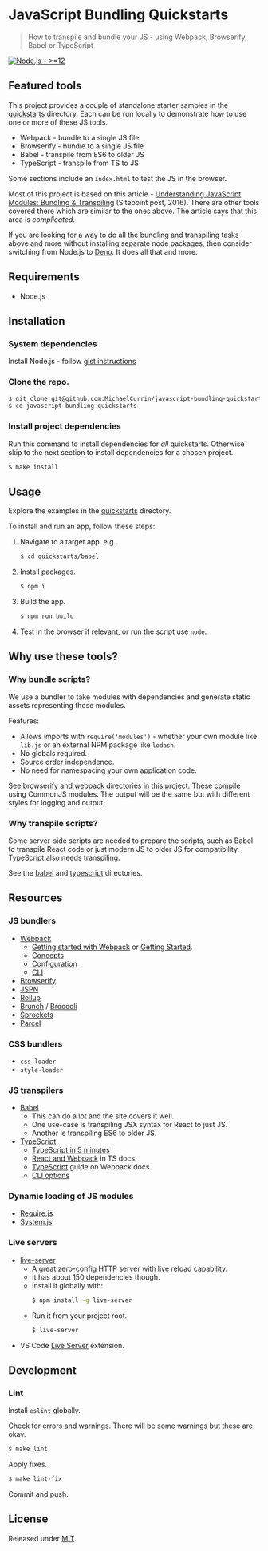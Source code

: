 # JavaScript Bundling Quickstarts
> How to transpile and bundle your JS - using Webpack, Browserify, Babel or TypeScript

[![Node.js - >=12](https://img.shields.io/badge/Node.js->=12-blue?logo=node.js&logoColor=white)](https://nodejs.org)


## Featured tools

This project provides a couple of standalone starter samples in the [quickstarts](/quickstarts/) directory. Each can be run locally to demonstrate how to use one or more of these JS tools.

- Webpack - bundle to a single JS file
- Browserify - bundle to a single JS file
- Babel - transpile from ES6 to older JS
- TypeScript - transpile from TS to JS

Some sections include an `index.html` to test the JS in the browser.

Most of this project is based on this article - [Understanding JavaScript Modules: Bundling & Transpiling](https://www.sitepoint.com/javascript-modules-bundling-transpiling/) (Sitepoint post, 2016). There are other tools covered there which are similar to the ones above. The article says that this area is _complicated_.

If you are looking for a way to do all the bundling and transpiling tasks above and more without installing separate node packages, then consider switching from Node.js to [Deno](https://github.com/MichaelCurrin/dev-cheatsheets/tree/master/cheatsheets/javascript/deno/). It does all that and more.


## Requirements

- Node.js


## Installation

### System dependencies

Install Node.js - follow [gist instructions](https://gist.github.com/MichaelCurrin/aa1fc56419a355972b96bce23f3bccba)

### Clone the repo.

```sh
$ git clone git@github.com:MichaelCurrin/javascript-bundling-quickstarts.git
$ cd javascript-bundling-quickstarts
```

### Install project dependencies

Run this command to install dependencies for _all_ quickstarts. Otherwise skip to the next section to install dependencies for a chosen project.

```sh
$ make install
```


## Usage

Explore the examples in the [quickstarts](/quickstarts/) directory.

To install and run an app, follow these steps:

1. Navigate to a target app. e.g.
    ```sh
    $ cd quickstarts/babel
    ```
2. Install packages.
    ```sh
    $ npm i
    ```
3. Build the app.
    ```sh
    $ npm run build
    ```
4. Test in the browser if relevant, or run the script use `node`.


## Why use these tools?

### Why bundle scripts?

We use a bundler to take modules with dependencies and generate static assets representing those modules.

Features:

- Allows imports with `require('modules')` - whether your own module like `lib.js` or an external NPM package like `lodash`.
- No globals required.
- Source order independence.
- No need for namespacing your own application code.

See [browserify](/quickstarts/browserify/) and [webpack](/quickstarts/webpack/) directories in this project. These compile using CommonJS modules. The output will be the same but with different styles for logging and output.

### Why transpile scripts?

Some server-side scripts are needed to prepare the scripts, such as Babel to transpile React code or just modern JS to older JS for compatibility. TypeScript also needs transpiling.

See the [babel](/quickstarts/babel/) and [typescript](/quickstarts/typescript) directories.


## Resources

### JS bundlers

- [Webpack](http://webpack.github.io/)
    - [Getting started with Webpack](https://webpack.github.io/docs/tutorials/getting-started/) or [Getting Started](https://webpack.js.org/guides/getting-started/).
    - [Concepts](https://webpack.js.org/concepts)
    - [Configuration](https://webpack.js.org/configuration/)
    - [CLI](https://webpack.js.org/api/cli/)
- [Browserify](http://browserify.org/)
- [JSPN](http://jspm.io/)
- [Rollup](http://rollupjs.org/)
- [Brunch](http://brunch.io/) / [Broccoli](http://broccolijs.com/)
- [Sprockets](https://github.com/rails/sprockets)
- [Parcel](https://parceljs.org/)

### CSS bundlers

- `css-loader`
- `style-loader`

### JS transpilers

- [Babel](https://babeljs.io/)
    - This can do a lot and the site covers it well.
    - One use-case is transpiling JSX syntax for React to just JS.
    - Another is transpiling ES6 to older JS.
- [TypeScript](http://www.typescriptlang.org/)
    - [TypeScript in 5 minutes](https://www.typescriptlang.org/docs/handbook/typescript-in-5-minutes.html)
    - [React and Webpack](https://www.typescriptlang.org/docs/handbook/react-&-webpack.html) in TS docs.
    - [TypeScript](https://webpack.js.org/guides/typescript/) guide on Webpack docs.
    - [CLI options](https://www.typescriptlang.org/docs/handbook/compiler-options.html)

### Dynamic loading of JS modules

- [Require.js](https://requirejs.org)
- [System.js](https://github.com/systemjs/systemjs)

### Live servers

- [live-server](https://www.npmjs.com/package/live-server)
    - A great zero-config HTTP server with live reload capability.
    - It has about 150 dependencies though.
    - Install it globally with:
        ```sh
        $ npm install -g live-server
        ```
    - Run it from your project root.
        ```sh
        $ live-server
        ```
- VS Code [Live Server](https://marketplace.visualstudio.com/items?itemName=ritwickdey.LiveServer) extension.


## Development

### Lint

Install `eslint` globally.

Check for errors and warnings. There will be some warnings but these are okay.

```sh
$ make lint
```

Apply fixes.

```sh
$ make lint-fix
```

Commit and push.


## License

Released under [MIT](/LICENSE).
